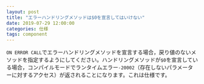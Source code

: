 ```yaml
---
layout: post
title: "エラーハンドリングメソッドは$0を宣言してはいけない"
date: 2019-07-29 12:00:00
categories: 仕様
tags: component
---
```


``ON ERROR CALL``でエラーハンドリングメソッドを宣言する場合，戻り値のないメソッドを指定するようにしてください。ハンドリングメソッドが``$0``を宣言している場合，コンパイルモードでランタイムエラー``-20002``（存在しないパラメーターに対するアクセス）が返されることになります。これは仕様です。
